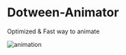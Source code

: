 # Dotween-Animator

Optimized & Fast way to animate

![animation](https://github.com/user-attachments/assets/8d290683-5886-4875-9f63-955b6a3eebfc)
